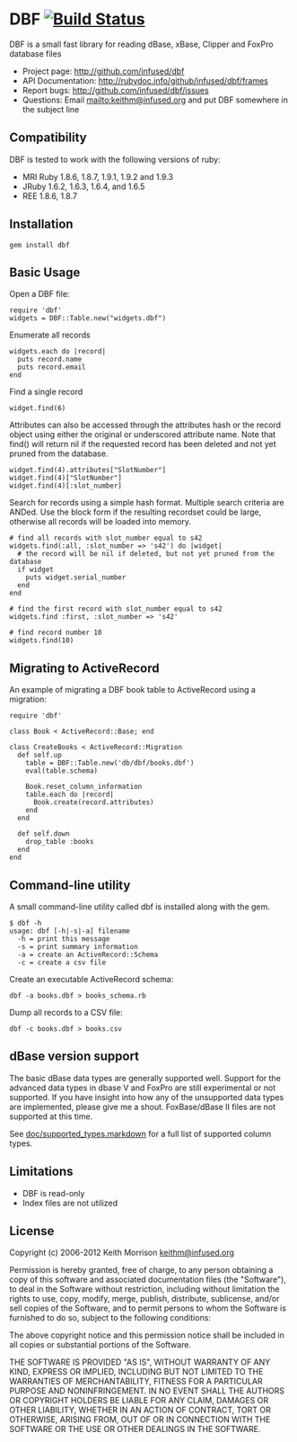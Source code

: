 # DBF [![Build Status](https://secure.travis-ci.org/infused/dbf.png)](http://travis-ci.org/infused/dbf)

DBF is a small fast library for reading dBase, xBase, Clipper and FoxPro
database files

* Project page: <http://github.com/infused/dbf>
* API Documentation: <http://rubydoc.info/github/infused/dbf/frames>
* Report bugs: <http://github.com/infused/dbf/issues>
* Questions: Email <mailto:keithm@infused.org> and put DBF somewhere in the 
  subject line

## Compatibility

DBF is tested to work with the following versions of ruby:

* MRI Ruby 1.8.6, 1.8.7, 1.9.1, 1.9.2 and 1.9.3
* JRuby 1.6.2, 1.6.3, 1.6.4, and 1.6.5
* REE 1.8.6, 1.8.7

## Installation
  
    gem install dbf
  
## Basic Usage

Open a DBF file:

    require 'dbf'
    widgets = DBF::Table.new("widgets.dbf")

Enumerate all records

    widgets.each do |record|
      puts record.name
      puts record.email
    end
    
Find a single record

    widget.find(6)

Attributes can also be accessed through the attributes hash or the record
object using either the original or underscored attribute name. Note that
find() will return nil if the requested record has been deleted and not yet
pruned from the database.

    widget.find(4).attributes["SlotNumber"]
    widget.find(4)["SlotNumber"]
    widget.find(4)[:slot_number]
  
Search for records using a simple hash format. Multiple search criteria are
ANDed. Use the block form if the resulting recordset could be large, otherwise
all records will be loaded into memory.
    
    # find all records with slot_number equal to s42
    widgets.find(:all, :slot_number => 's42') do |widget|
      # the record will be nil if deleted, but not yet pruned from the database
      if widget
        puts widget.serial_number
      end
    end
    
    # find the first record with slot_number equal to s42
    widgets.find :first, :slot_number => 's42'
    
    # find record number 10
    widgets.find(10)
  
## Migrating to ActiveRecord

An example of migrating a DBF book table to ActiveRecord using a migration:

    require 'dbf'

    class Book < ActiveRecord::Base; end
    
    class CreateBooks < ActiveRecord::Migration
      def self.up
        table = DBF::Table.new('db/dbf/books.dbf')
        eval(table.schema)
        
        Book.reset_column_information
        table.each do |record|
          Book.create(record.attributes)
        end
      end

      def self.down
        drop_table :books
      end
    end
  
## Command-line utility

A small command-line utility called dbf is installed along with the gem.

    $ dbf -h
    usage: dbf [-h|-s|-a] filename
      -h = print this message
      -s = print summary information
      -a = create an ActiveRecord::Schema
      -c = create a csv file
      
Create an executable ActiveRecord schema:
    
    dbf -a books.dbf > books_schema.rb
    
Dump all records to a CSV file:

    dbf -c books.dbf > books.csv
      
## dBase version support

The basic dBase data types are generally supported well. Support for the
advanced data types in dbase V and FoxPro are still experimental or not
supported. If you have insight into how any of the unsupported data types are
implemented, please give me a shout. FoxBase/dBase II files are not supported
at this time.

See
[doc/supported_types.markdown](docs/supported_types.markdown)
for a full list of supported column types.

## Limitations

* DBF is read-only
* Index files are not utilized

## License

Copyright (c) 2006-2012 Keith Morrison <keithm@infused.org>

Permission is hereby granted, free of charge, to any person
obtaining a copy of this software and associated documentation
files (the "Software"), to deal in the Software without
restriction, including without limitation the rights to use,
copy, modify, merge, publish, distribute, sublicense, and/or sell
copies of the Software, and to permit persons to whom the
Software is furnished to do so, subject to the following
conditions:

The above copyright notice and this permission notice shall be
included in all copies or substantial portions of the Software.

THE SOFTWARE IS PROVIDED "AS IS", WITHOUT WARRANTY OF ANY KIND,
EXPRESS OR IMPLIED, INCLUDING BUT NOT LIMITED TO THE WARRANTIES
OF MERCHANTABILITY, FITNESS FOR A PARTICULAR PURPOSE AND
NONINFRINGEMENT. IN NO EVENT SHALL THE AUTHORS OR COPYRIGHT
HOLDERS BE LIABLE FOR ANY CLAIM, DAMAGES OR OTHER LIABILITY,
WHETHER IN AN ACTION OF CONTRACT, TORT OR OTHERWISE, ARISING
FROM, OUT OF OR IN CONNECTION WITH THE SOFTWARE OR THE USE OR
OTHER DEALINGS IN THE SOFTWARE.
